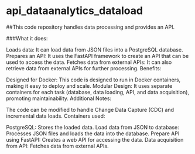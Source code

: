 # api_dataanalytics_dataload

##This code repository handles data processing and provides an API.

###What it does:

Loads data: It can load data from JSON files into a PostgreSQL database.
Prepares an API: It uses the FastAPI framework to create an API that can be used to access the data.
Fetches data from external APIs: It can also retrieve data from external APIs for further processing.
Benefits:

Designed for Docker: This code is designed to run in Docker containers, making it easy to deploy and scale.
Modular Design: It uses separate containers for each task (database, data loading, API, and data acquisition), promoting maintainability.
Additional Notes:

The code can be modified to handle Change Data Capture (CDC) and incremental data loads.
Containers used:

PostgreSQL: Stores the loaded data.
Load data from JSON to database: Processes JSON files and loads the data into the database.
Prepare API using FastAPI: Creates a web API for accessing the data.
Data acquisition from API: Fetches data from external APIs.
